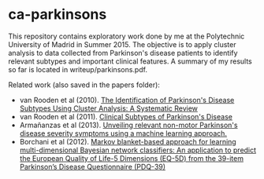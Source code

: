 # ca-parkinsons

This repository contains exploratory work done by me at the Polytechnic
University of Madrid in Summer 2015. The objective is to apply cluster analysis
to data collected from Parkinson's disease patients to identify relevant
subtypes and important clinical features. A summary of my results so far is
located in writeup/parkinsons.pdf.

Related work (also saved in the papers folder):

 - van Rooden et al (2010).
     [The Identification of Parkinson's Disease Subtypes Using Cluster
     Analysis: A Systematic Review](http://www.ncbi.nlm.nih.gov/pubmed/20535823)
 - van Rooden et al (2011). [Clinical Subtypes of Parkinson's
     Disease](http://www.ncbi.nlm.nih.gov/pubmed/21322019)
 - Armañanzas et al (2013). [Unveiling relevant non-motor Parkinson's disease
     severity symptoms using a machine learning
     approach.](http://www.ncbi.nlm.nih.gov/pubmed/23711400)
 - Borchani et al (2012). [Markov blanket-based approach for learning
     multi-dimensional Bayesian network classifiers: An application to predict
     the European Quality of Life-5 Dimensions (EQ-5D) from the 39-item
     Parkinson’s Disease Questionnaire (PDQ-39)
     ](http://www.sciencedirect.com/science/article/pii/S1532046412001074)

